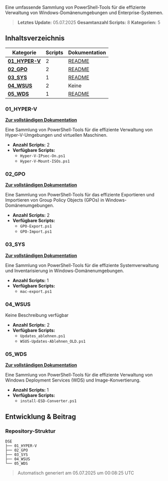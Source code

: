 Eine umfassende Sammlung von PowerShell-Tools für die effiziente Verwaltung von Windows-Domänenumgebungen und Enterprise-Systemen.

> **Letztes Update:** 05.07.2025
> **Gesamtanzahl Scripts:** 8
> **Kategorien:** 5

## Inhaltsverzeichnis

| Kategorie | Scripts | Dokumentation |
|-----------|---------|---------------|
| **[01_HYPER-V](01_HYPER-V/)** | 2 | [README](01_HYPER-V/README.md) |
| **[02_GPO](02_GPO/)** | 2 | [README](02_GPO/README.md) |
| **[03_SYS](03_SYS/)** | 1 | [README](03_SYS/README.md) |
| **[04_WSUS](04_WSUS/)** | 2 | Keine |
| **[05_WDS](05_WDS/)** | 1 | [README](05_WDS/README.md) |
### 01_HYPER-V
**[Zur vollständigen Dokumentation](01_HYPER-V/README.md)**

Eine Sammlung von PowerShell-Tools für die effiziente Verwaltung von Hyper-V-Umgebungen und virtuellen Maschinen.

- **Anzahl Scripts:** 2
- **Verfügbare Scripts:**
  - `Hyper-V-IPsec-On.ps1`
  - `Hyper-V-Mount-ISOs.ps1`

### 02_GPO
**[Zur vollständigen Dokumentation](02_GPO/README.md)**

Eine Sammlung von PowerShell-Tools für das effiziente Exportieren und Importieren von Group Policy Objects (GPOs) in Windows-Domänenumgebungen.

- **Anzahl Scripts:** 2
- **Verfügbare Scripts:**
  - `GPO-Export.ps1`
  - `GPO-Import.ps1`

### 03_SYS
**[Zur vollständigen Dokumentation](03_SYS/README.md)**

Eine Sammlung von PowerShell-Tools für die effiziente Systemverwaltung und Inventarisierung in Windows-Domänenumgebungen.

- **Anzahl Scripts:** 1
- **Verfügbare Scripts:**
  - `mac-export.ps1`

### 04_WSUS
Keine Beschreibung verfügbar

- **Anzahl Scripts:** 2
- **Verfügbare Scripts:**
  - `Updates_ablehnen.ps1`
  - `WSUS-Updates-Ablehnen_OLD.ps1`

### 05_WDS
**[Zur vollständigen Dokumentation](05_WDS/README.md)**

Eine Sammlung von PowerShell-Tools für die effiziente Verwaltung von Windows Deployment Services (WDS) und Image-Konvertierung.

- **Anzahl Scripts:** 1
- **Verfügbare Scripts:**
  - `install-ESD-Converter.ps1`

## Entwicklung & Beitrag

### Repository-Struktur
```
DSE
├── 01_HYPER-V                     
├── 02_GPO                     
├── 03_SYS                     
├── 04_WSUS                     
└── 05_WDS                     
```
> Automatisch generiert am 05.07.2025 um 00:08:25 UTC